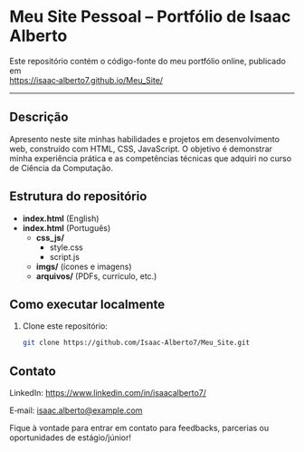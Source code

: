 # Meu Site Pessoal – Portfólio de Isaac Alberto

Este repositório contém o código-fonte do meu portfólio online, publicado em  
[https://isaac‑alberto7.github.io/Meu_Site/](https://isaac-alberto7.github.io/Meu_Site/)

---

## Descrição

Apresento neste site minhas habilidades e projetos em desenvolvimento web, construído com HTML, CSS, JavaScript.
O objetivo é demonstrar minha experiência prática e as competências técnicas que adquiri no curso de Ciência da Computação.

## Estrutura do repositório


- **index.html** (English)
- **index.html** (Português)
  - **css_js/**
    - style.css
    - script.js
  - **imgs/** (ícones e imagens)
  - **arquivos/** (PDFs, currículo, etc.)


## Como executar localmente

1. Clone este repositório:  
   ```bash
   git clone https://github.com/Isaac-Alberto7/Meu_Site.git

## Contato


LinkedIn: https://www.linkedin.com/in/isaacalberto7/

E‑mail: isaac.alberto@example.com

Fique à vontade para entrar em contato para feedbacks, parcerias ou oportunidades de estágio/júnior!

